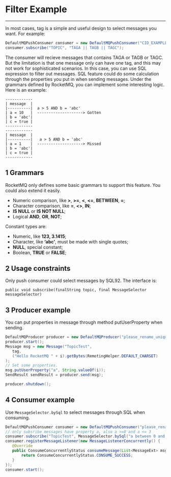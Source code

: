 # Filter Example
----------

In most cases, tag is a simple and useful design to select messages you want. For example:

```java
DefaultMQPushConsumer consumer = new DefaultMQPushConsumer("CID_EXAMPLE");
consumer.subscribe("TOPIC", "TAGA || TAGB || TAGC");
```

The consumer will recieve messages that contains TAGA or TAGB or TAGC. But the limitation is that one message only can have one tag, and this may not work for sophisticated scenarios. In this case, you can use SQL expression to filter out messages.
SQL feature could do some calculation through the properties you put in when sending messages. Under the grammars defined by RocketMQ, you can implement some interesting logic. Here is an example:

```
------------
| message  |
|----------|  a > 5 AND b = 'abc'
| a = 10   |  --------------------> Gotten
| b = 'abc'|
| c = true |
------------
------------
| message  |
|----------|   a > 5 AND b = 'abc'
| a = 1    |  --------------------> Missed
| b = 'abc'|
| c = true |
------------
```

## 1 Grammars
RocketMQ only defines some basic grammars to support this feature. You could also extend it easily.

- Numeric comparison, like **>**, **>=**, **<**, **<=**, **BETWEEN**, **=**;
- Character comparison, like **=**, **<>**, **IN**;
- **IS NULL** or **IS NOT NULL**;
- Logical **AND**, **OR**, **NOT**;

Constant types are:

- Numeric, like **123, 3.1415**;
- Character, like **‘abc’**, must be made with single quotes;
- **NULL**, special constant;
- Boolean, **TRUE** or **FALSE**;

## 2 Usage constraints
Only push consumer could select messages by SQL92. The interface is:
```
public void subscribe(finalString topic, final MessageSelector messageSelector)
```

## 3 Producer example
You can put properties in message through method putUserProperty when sending.

```java
DefaultMQProducer producer = new DefaultMQProducer("please_rename_unique_group_name");
producer.start();
Message msg = new Message("TopicTest",
   tag,
   ("Hello RocketMQ " + i).getBytes(RemotingHelper.DEFAULT_CHARSET)
);
// Set some properties.
msg.putUserProperty("a", String.valueOf(i));
SendResult sendResult = producer.send(msg);

producer.shutdown();

```

## 4 Consumer example
Use `MessageSelector.bySql` to select messages through SQL when consuming.


```java
DefaultMQPushConsumer consumer = new DefaultMQPushConsumer("please_rename_unique_group_name_4");
// only subsribe messages have property a, also a >=0 and a <= 3
consumer.subscribe("TopicTest", MessageSelector.bySql("a between 0 and 3"));
consumer.registerMessageListener(new MessageListenerConcurrently() {
   @Override
   public ConsumeConcurrentlyStatus consumeMessage(List<MessageExt> msgs, ConsumeConcurrentlyContext context) {
       return ConsumeConcurrentlyStatus.CONSUME_SUCCESS;
   }
});
consumer.start();

```
